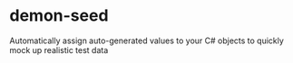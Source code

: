 # demon-seed
Automatically assign auto-generated values to your C# objects to quickly mock up realistic test data
